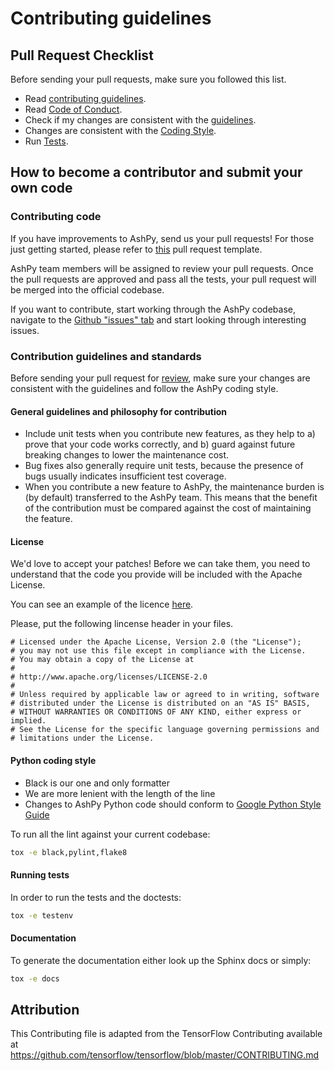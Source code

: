 # Contributing guidelines

## Pull Request Checklist

Before sending your pull requests, make sure you followed this list.

- Read [contributing guidelines](https://github.com/zurutech/ashpy/blob/master/CONTRIBUTING.md).
- Read [Code of Conduct](https://github.com/zurutech/ashpy/blob/master/CODE_OF_CONDUCT.md).
- Check if my changes are consistent with the [guidelines](https://github.com/zurutech/ashpy/blob/master/CONTRIBUTING.md#general-guidelines-and-philosophy-for-contribution).
- Changes are consistent with the [Coding Style](https://github.com/zurutech/ashpy/blob/master/CONTRIBUTING.md#python-coding-style).
- Run [Tests](https://github.com/zurutech/ashpy/blob/master/CONTRIBUTING.md#running-tests).

## How to become a contributor and submit your own code

### Contributing code

If you have improvements to AshPy, send us your pull requests! For those
just getting started, please refer to [this](https://github.com/zurutech/ashpy/blob/master/.github/pull_request_template.md) pull request template.

AshPy team members will be assigned to review your pull requests. Once the
pull requests are approved and pass all the tests, your pull request will
be merged into the official codebase.

If you want to contribute, start working through the AshPy codebase,
navigate to the
[Github "issues" tab](https://github.com/zurutech/ashpy/issues) and start
looking through interesting issues.

### Contribution guidelines and standards

Before sending your pull request for
[review](https://github.com/zurutech/ashpy/pulls),
make sure your changes are consistent with the guidelines and follow the
AshPy coding style.

#### General guidelines and philosophy for contribution

*   Include unit tests when you contribute new features, as they help to a)
    prove that your code works correctly, and b) guard against future breaking
    changes to lower the maintenance cost.
*   Bug fixes also generally require unit tests, because the presence of bugs
    usually indicates insufficient test coverage.
*   When you contribute a new feature to AshPy, the maintenance burden is
    (by default) transferred to the AshPy team. This means that the benefit
    of the contribution must be compared against the cost of maintaining the
    feature.

#### License

We'd love to accept your patches! Before we can take them, you need to understand
that the code you provide will be included with the Apache License.

You can see an example of the licence [here](https://github.com/zurutech/ashpy/blob/master/LICENSE).

Please, put the following lincense header in your files.

```
# Licensed under the Apache License, Version 2.0 (the "License");
# you may not use this file except in compliance with the License.
# You may obtain a copy of the License at
#
# http://www.apache.org/licenses/LICENSE-2.0
#
# Unless required by applicable law or agreed to in writing, software
# distributed under the License is distributed on an "AS IS" BASIS,
# WITHOUT WARRANTIES OR CONDITIONS OF ANY KIND, either express or implied.
# See the License for the specific language governing permissions and
# limitations under the License.
```

#### Python coding style

- Black is our one and only formatter
- We are more lenient with the length of the line
- Changes to AshPy Python code should conform to
[Google Python Style Guide](https://github.com/google/styleguide/blob/gh-pages/pyguide.md)

To run all the lint against your current codebase:

```bash
tox -e black,pylint,flake8
```

#### Running tests

In order to run the tests and the doctests:

```bash
tox -e testenv
```

#### Documentation

To generate the documentation either look up the Sphinx docs or simply:

```bash
tox -e docs
```

## Attribution
This Contributing file is adapted from the TensorFlow Contributing available at https://github.com/tensorflow/tensorflow/blob/master/CONTRIBUTING.md
